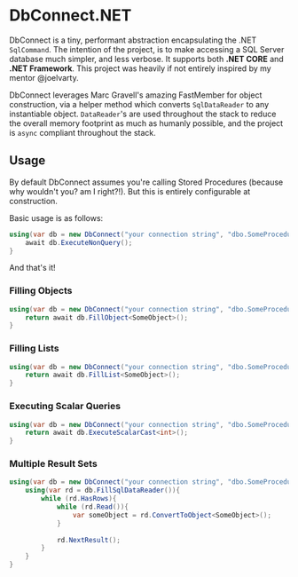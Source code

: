 # DbConnect.NET

DbConnect is a tiny, performant abstraction encapsulating the .NET `SqlCommand`. The intention of the project, is to make accessing a SQL Server database much simpler, and less verbose. It supports both **.NET CORE** and **.NET Framework**. This project was heavily if not entirely inspired by my mentor @joelvarty.

DbConnect leverages Marc Gravell's amazing FastMember for object construction, via a helper method which converts `SqlDataReader` to any instantiable object. `DataReader`'s are used throughout the stack to reduce the overall memory footprint as much as humanly possible, and the project is `async` compliant throughout the stack.

## Usage
By default DbConnect assumes you're calling Stored Procedures (because why wouldn't you? am I right?!). But this is entirely configurable at construction.

Basic usage is as follows:

```c#
using(var db = new DbConnect("your connection string", "dbo.SomeProcedure")){
    await db.ExecuteNonQuery();
}
```

And that's it!

### Filling Objects
```c#
using(var db = new DbConnect("your connection string", "dbo.SomeProcedure")){
    return await db.FillObject<SomeObject>();
}
```

### Filling Lists
```c#
using(var db = new DbConnect("your connection string", "dbo.SomeProcedure")){
    return await db.FillList<SomeObject>();
}
```

### Executing Scalar Queries
```c#
using(var db = new DbConnect("your connection string", "dbo.SomeProcedure")){
    return await db.ExecuteScalarCast<int>();
}
```

### Multiple Result Sets
```c#
using(var db = new DbConnect("your connection string", "dbo.SomeProcedure")){
    using(var rd = db.FillSqlDataReader()){
        while (rd.HasRows){
            while (rd.Read()){
                var someObject = rd.ConvertToObject<SomeObject>();
            }
            
            rd.NextResult();
        }
    }
}
```
